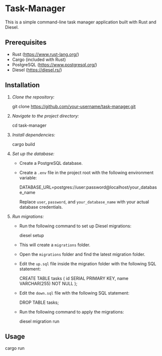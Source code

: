 # Task-Manager

This is a simple command-line task manager application built with Rust and Diesel.

## Prerequisites

- Rust (https://www.rust-lang.org/)
- Cargo (included with Rust)
- PostgreSQL (https://www.postgresql.org/)
- Diesel (https://diesel.rs/)

## Installation

1. *Clone the repository:*
   
   git clone https://github.com/your-username/task-manager.git
   
2. *Navigate to the project directory:*

   cd task-manager
   
3. *Install dependencies:*
   
   cargo build
   
4. *Set up the database:*
   - Create a PostgreSQL database.
   - Create a `.env` file in the project root with the following environment variable:
     
     DATABASE_URL=postgres://user:password@localhost/your_database_name
     
     Replace `user`, `password`, and `your_database_name` with your actual database credentials.
5. *Run migrations:*
   - Run the following command to set up Diesel migrations:

     diesel setup
     
   - This will create a `migrations` folder.
   - Open the `migrations` folder and find the latest migration folder.
   - Edit the `up.sql` file inside the migration folder with the following SQL statement:
     
     CREATE TABLE tasks (
         id SERIAL PRIMARY KEY,
         name VARCHAR(255) NOT NULL
     );
     
   - Edit the `down.sql` file with the following SQL statement:
     
     DROP TABLE tasks;
     
   - Run the following command to apply the migrations:
     
     diesel migration run
     

## Usage

   cargo run
